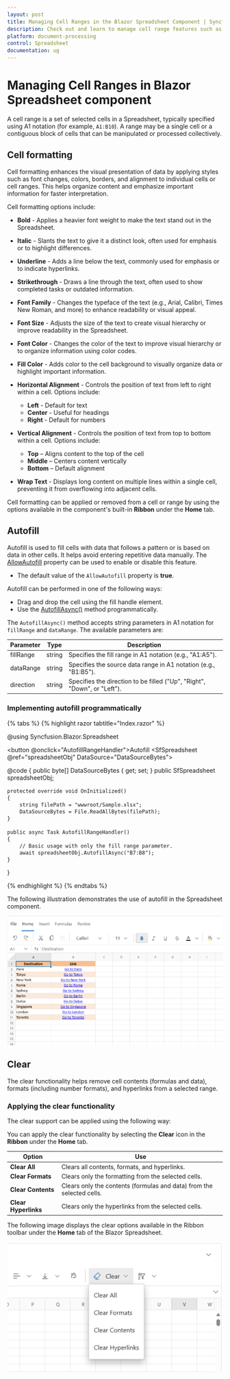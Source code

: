 ```yaml
---
layout: post
title: Managing Cell Ranges in the Blazor Spreadsheet Component | Syncfusion
description: Check out and learn to manage cell range features such as formatting, autofill, and clear options in the Syncfusion Blazor Spreadsheet component and more.
platform: document-processing
control: Spreadsheet
documentation: ug
---
```


# Managing Cell Ranges in Blazor Spreadsheet component
A cell range is a set of selected cells in a Spreadsheet, typically specified using A1 notation (for example, `A1:B10`). A range may be a single cell or a contiguous block of cells that can be manipulated or processed collectively.

## Cell formatting

Cell formatting enhances the visual presentation of data by applying styles such as font changes, colors, borders, and alignment to individual cells or cell ranges. This helps organize content and emphasize important information for faster interpretation.

Cell formatting options include:

* **Bold** - Applies a heavier font weight to make the text stand out in the Spreadsheet.

* **Italic** - Slants the text to give it a distinct look, often used for emphasis or to highlight differences.

*   **Underline** - Adds a line below the text, commonly used for emphasis or to indicate hyperlinks.

*   **Strikethrough** - Draws a line through the text, often used to show completed tasks or outdated information.

*   **Font Family** - Changes the typeface of the text (e.g., Arial, Calibri, Times New Roman, and more) to enhance readability or visual appeal.

*   **Font Size** - Adjusts the size of the text to create visual hierarchy or improve readability in the Spreadsheet.

*   **Font Color** - Changes the color of the text to improve visual hierarchy or to organize information using color codes.

*   **Fill Color** - Adds color to the cell background to visually organize data or highlight important information.

*  **Horizontal Alignment** - Controls the position of text from left to right within a cell. Options include:
    * **Left** - Default for text
    * **Center** - Useful for headings
    * **Right** - Default for numbers

*   **Vertical Alignment** - Controls the position of text from top to bottom within a cell. Options include:
    * **Top** – Aligns content to the top of the cell
    * **Middle** – Centers content vertically
    * **Bottom** – Default alignment

*   **Wrap Text** - Displays long content on multiple lines within a single cell, preventing it from overflowing into adjacent cells.

Cell formatting can be applied or removed from a cell or range by using the options available in the component's built-in **Ribbon** under the **Home** tab.

## Autofill

Autofill is used to fill cells with data that follows a pattern or is based on data in other cells. It helps avoid entering repetitive data manually. The [AllowAutofill](https://help.syncfusion.com/cr/blazor/Syncfusion.Blazor.Spreadsheet.SfSpreadsheet.html#Syncfusion_Blazor_Spreadsheet_SfSpreadsheet_AllowAutofill) property can be used to enable or disable this feature.

* The default value of the `AllowAutofill` property is **true**.

Autofill can be performed in one of the following ways:

*   Drag and drop the cell using the fill handle element.
*   Use the [AutofillAsync()](https://help.syncfusion.com/cr/blazor/Syncfusion.Blazor.Spreadsheet.SfSpreadsheet.html#Syncfusion_Blazor_Spreadsheet_SfSpreadsheet_AutofillAsync_System_String_System_String_) method programmatically.

The `AutofillAsync()` method accepts string parameters in A1 notation for `fillRange` and `dataRange`. The available parameters are:

| Parameter | Type | Description |
| -- | -- | -- |
| fillRange | string | Specifies the fill range in A1 notation (e.g., "A1:A5"). |
| dataRange | string | Specifies the source data range in A1 notation (e.g., "B1:B5"). |
| direction | string | Specifies the direction to be filled ("Up", "Right", "Down", or "Left"). |

### Implementing autofill programmatically

{% tabs %}
{% highlight razor tabtitle="Index.razor" %}

@using Syncfusion.Blazor.Spreadsheet

<button @onclick="AutofillRangeHandler">Autofill</button>
<SfSpreadsheet @ref="spreadsheetObj" DataSource="DataSourceBytes">
    <SpreadsheetRibbon></SpreadsheetRibbon>
</SfSpreadsheet>

@code {
    public byte[] DataSourceBytes { get; set; }
    public SfSpreadsheet spreadsheetObj;

    protected override void OnInitialized()
    {
        string filePath = "wwwroot/Sample.xlsx";
        DataSourceBytes = File.ReadAllBytes(filePath);
    }

    public async Task AutofillRangeHandler()
    {
	    // Basic usage with only the fill range parameter.
        await spreadsheetObj.AutofillAsync("B7:B8");
    }
}

{% endhighlight %}
{% endtabs %}

The following illustration demonstrates the use of autofill in the Spreadsheet component.

![Autofill Illustration](images/autofill.gif)

## Clear

The clear functionality helps remove cell contents (formulas and data), formats (including number formats), and hyperlinks from a selected range.

### Applying the clear functionality

The clear support can be applied using the following way:

You can apply the clear functionality by selecting the **Clear** icon in the **Ribbon** under the **Home** tab.

| Option | Use |
| -- | -- |
| **Clear All** | Clears all contents, formats, and hyperlinks. |
| **Clear Formats** | Clears only the formatting from the selected cells. |
| **Clear Contents** | Clears only the contents (formulas and data) from the selected cells. |
| **Clear Hyperlinks** | Clears only the hyperlinks from the selected cells. |

The following image displays the clear options available in the Ribbon toolbar under the **Home** tab of the Blazor Spreadsheet.

![Clear options in the Blazor Spreadsheet](images/clear-feature.png)
